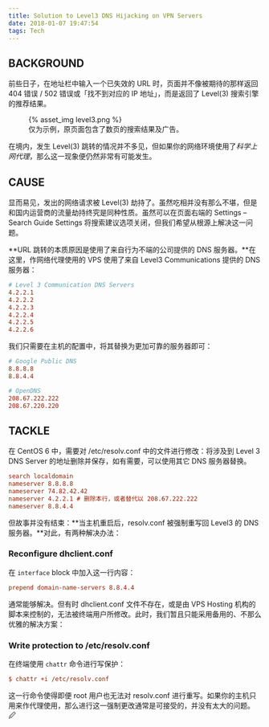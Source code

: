 ```yaml
---
title: Solution to Level3 DNS Hijacking on VPN Servers
date: 2018-01-07 19:47:54
tags: Tech
---
```


## BACKGROUND

前些日子，在地址栏中输入一个已失效的 URL 时，页面并不像被期待的那样返回 404 错误 / 502 错误或「找不到对应的 IP 地址」，而是返回了 Level(3) 搜索引擎的推荐结果。

<figure>
    {% asset_img level3.png %}
    <figcaption>仅为示例，原页面包含了数页的搜索结果及广告。</figcaption>
</figure>

在境内，发生 Level(3) 跳转的情况并不多见，但如果你的网络环境使用了*科学上网代理*，那么这一现象便仍然非常有可能发生。

## CAUSE

显而易见，发出的网络请求被 Level(3) 劫持了。虽然吃相并没有那么不堪，但是和国内运营商的流量劫持终究是同种性质。虽然可以在页面右端的 Settings – Search Guide Settings 将搜索建议选项关闭，但我们希望从根源上解决这一问题。

**URL 跳转的本质原因是使用了来自行为不端的公司提供的 DNS 服务器。**在这里，作网络代理使用的 VPS 使用了来自 Level3 Communications 提供的 DNS 服务器：

```ini
# Level 3 Communication DNS Servers
4.2.2.1
4.2.2.2
4.2.2.3
4.2.2.4
4.2.2.5
4.2.2.6
```

我们只需要在主机的配置中，将其替换为更加可靠的服务器即可：

```ini
# Google Public DNS
8.8.8.8
8.8.4.4

# OpenDNS
208.67.222.222
208.67.220.220
```

## TACKLE

在 CentOS 6 中，需要对 /etc/resolv.conf 中的文件进行修改：将涉及到 Level 3 DNS Server 的地址删除并保存，如有需要，可以使用其它 DNS 服务器替换。

```ini
search localdomain
nameserver 8.8.8.8
nameserver 74.82.42.42
nameserver 4.2.2.1 # 删除本行，或者替代以 208.67.222.222
nameserver 8.8.4.4
```

但故事并没有结束：**当主机重启后，resolv.conf 被强制重写回 Level3 的 DNS 服务器。**对此，有两种解决办法：

### Reconfigure dhclient.conf

在 `interface` block 中加入这一行内容：

```ini
prepend domain-name-servers 8.8.4.4
```

通常能够解决。但有时 dhclient.conf 文件不存在，或是由 VPS Hosting 机构的脚本来控制的，无法被终端用户所修改。此时，我们暂且只能采用备用的、不那么优雅的解决方案：

### Write protection to /etc/resolv.conf

在终端使用 `chattr` 命令进行写保护：

```ini
$ chattr +i /etc/resolv.conf
```

这一行命令使得即便 root 用户也无法对 resolv.conf 进行重写。如果你的主机只用来作代理使用，那么进行这一强制更改通常是可接受的，并没有太大的问题。🖉